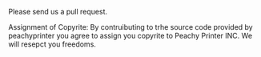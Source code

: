 
Please send us a pull request.



Assignment of Copyrite:
    By contruibuting to trhe source code provided by peachyprinter you agree to assign you copyrite to Peachy Printer INC. We will resepct you freedoms.